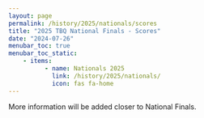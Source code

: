 ```yaml
---
layout: page
permalink: /history/2025/nationals/scores
title: "2025 TBQ National Finals - Scores"
date: "2024-07-26"
menubar_toc: true
menubar_toc_static:
    - items:
          - name: Nationals 2025
            link: /history/2025/nationals/
            icon: fas fa-home
---
```


More information will be added closer to National Finals.

<!-- {% include event-live-scores.html event_id="7857ed3d-7ac4-4b4a-1275-08dc791c223e" %} -->
